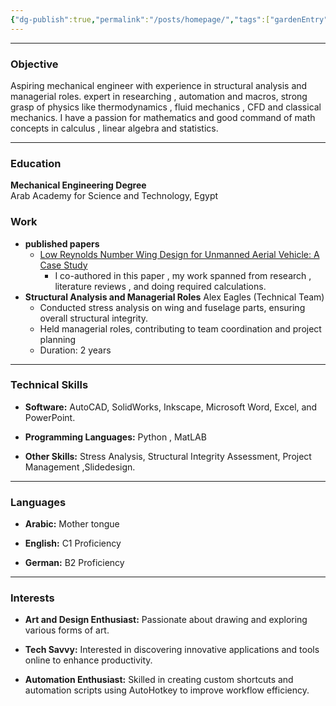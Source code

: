 ```yaml
---
{"dg-publish":true,"permalink":"/posts/homepage/","tags":["gardenEntry"]}
---
```



---

### Objective

Aspiring mechanical engineer with experience in structural analysis and managerial roles. expert in researching , automation and macros, strong grasp of physics like thermodynamics , fluid mechanics , CFD and classical mechanics. I have a passion for mathematics and good command of math concepts in calculus , linear algebra and statistics. 

---

### Education

**Mechanical Engineering Degree**  
Arab Academy for Science and Technology, Egypt
### Work 
- **published papers** 
	-  [Low Reynolds Number Wing Design for Unmanned Aerial Vehicle: A Case Study](https://thescipub.com/abstract/ajeassp.2022.264.273)
		- I co-authored in this paper , my work spanned from research , literature reviews , and doing required calculations.
- **Structural Analysis and Managerial Roles**  Alex Eagles (Technical Team)
	- Conducted stress analysis on wing and fuselage parts, ensuring overall structural integrity.
	- Held managerial roles, contributing to team coordination and project planning
	- Duration: 2 years
---

### Technical Skills

- **Software:** AutoCAD, SolidWorks, Inkscape, Microsoft Word, Excel, and PowerPoint.
    
- **Programming Languages:** Python , MatLAB
    
- **Other Skills:** Stress Analysis, Structural Integrity Assessment, Project Management ,Slidedesign.
    

---

### Languages

- **Arabic:** Mother tongue
    
- **English:** C1 Proficiency
    
- **German:** B2 Proficiency
    

---

### Interests

- **Art and Design Enthusiast:** Passionate about drawing and exploring various forms of art.
    
- **Tech Savvy:** Interested in discovering innovative applications and tools online to enhance productivity.
    
- **Automation Enthusiast:** Skilled in creating custom shortcuts and automation scripts using AutoHotkey to improve workflow efficiency.